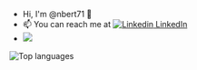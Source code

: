 - Hi, I'm @nbert71 👋
- 📫 You can reach me at [![Linkedin](https://i.stack.imgur.com/gVE0j.png) LinkedIn](https://www.linkedin.com/in/nicolas-bert-1a2a8a206/)
- ![](https://komarev.com/ghpvc/?username=nbert71)

![Top languages](https://github-readme-stats.vercel.app/api/top-langs/?username=nbert71&layout=compact&theme=dark&hide_border=true&include_all_commits=true&count_private=true)
